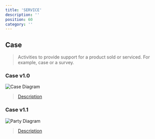 ```yaml
---
title: 'SERVICE'
description: ''
position: 60
category: ''
---
```


## Case
> Activities to provide support for a product sold or serviced. For example, case or a survey.

### Case v1.0

![Case Diagram](https://raw.githubusercontent.com/cloudinformationmodel/cloudinformationmodel/v0.1.2/src/subjectAreas/SalesOrder/diagram.png)

> [Description](https://raw.githubusercontent.com/cloudinformationmodel/cloudinformationmodel/v0.1.2/src/subjectAreas/SalesOrder/about.jsonld)

### Case v1.1

![Party Diagram]()

> [Description]()
